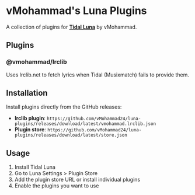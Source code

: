 # vMohammad's Luna Plugins

A collection of plugins for **[Tidal Luna](https://github.com/Inrixia/TidaLuna)** by vMohammad.

## Plugins

### @vmohammad/lrclib

Uses lrclib.net to fetch lyrics when Tidal (Musixmatch) fails to provide them.

## Installation

Install plugins directly from the GitHub releases:

- **lrclib plugin**: `https://github.com/vMohammad24/luna-plugins/releases/download/latest/vmohammad.lrclib.json`
- **Plugin store**: `https://github.com/vMohammad24/luna-plugins/releases/download/latest/store.json`

## Usage

1. Install Tidal Luna
2. Go to Luna Settings > Plugin Store
3. Add the plugin store URL or install individual plugins
4. Enable the plugins you want to use
